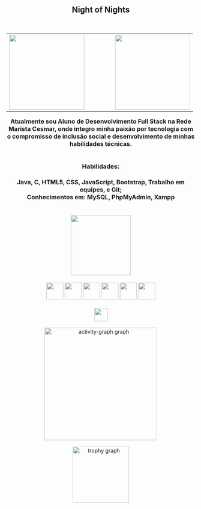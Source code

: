 <h2 align="center">Night of Nights</h2>

<br>

<table align="center" border="0" cellspacing="0" cellpadding="0" style="border: none;">
  <tr>
    <td style="border: none;">
      <img src="https://github-readme-stats.vercel.app/api?username=Gabrielcomk&hide_title=false&hide_rank=false&show_icons=true&include_all_commits=true&count_private=true&disable_animations=false&theme=tokyonight&locale=pt-br&hide_border=true&order=1" height="200" />
    </td>
    <td width="50px"> </td>
    <td style="border: none;">
      <img src="https://github-readme-stats.vercel.app/api/top-langs?username=Gabrielcomk&locale=pt-br&hide_title=false&layout=compact&card_width=320&langs_count=6&theme=tokyonight&hide_border=true" height="200" />
    </td>
  </tr>
</table>

<h4 align="center" style="max-width: 800px; margin: auto; font-size: 16px;">
Atualmente sou Aluno de Desenvolvimento Full Stack na Rede Marista Cesmar, onde integro minha paixão por tecnologia com o compromisso de inclusão social e desenvolvimento de minhas habilidades técnicas.
</h4>

<br>

<h3 align="center">Habilidades:</h3>

<h4 align="center" style="font-size: 16px;">
Java, C, HTML5, CSS, JavaScript, Bootstrap, Trabalho em equipes, e Git;<br>
Conhecimentos em: MySQL, PhpMyAdmin, Xampp
</h4>

<br>


  <div align="center">
  <img src="https://media.tenor.com/zZ2o8_ONLRIAAAAj/jojo-fortnite.gif" height="160" style="margin-bottom: 10px;" />
    
  <div style="margin-top: 10px;">
    <img src="https://cdn.jsdelivr.net/gh/devicons/devicon/icons/javascript/javascript-original.svg" height="45" />
    <img src="https://cdn.jsdelivr.net/gh/devicons/devicon/icons/c/c-original.svg" height="45" />
    <img src="https://cdn.jsdelivr.net/gh/devicons/devicon/icons/css3/css3-original.svg" height="45" />
    <img src="https://cdn.jsdelivr.net/gh/devicons/devicon/icons/html5/html5-original.svg" height="45" />
    <img src="https://cdn.jsdelivr.net/gh/devicons/devicon/icons/java/java-original.svg" height="45" />
    <img src="https://cdn.jsdelivr.net/gh/devicons/devicon/icons/mysql/mysql-original.svg" height="45" />
  </div>
  
  <div style="margin-top: 20px;">
    <a href="https://www.linkedin.com/in/gabriel-karkotli-568a59253/" target="_blank">
      <img src="https://img.shields.io/static/v1?message=LinkedIn&logo=linkedin&label=&color=0077B5&logoColor=white&labelColor=&style=for-the-badge" height="35" />
    </a>
  </div>
</div>
<br clear="both">

<div align="center">
  <img src="https://github-readme-activity-graph.vercel.app/graph?username=Gabrielcomk&radius=16&theme=tokyo-night&area=true&order=5" height="300" alt="activity-graph graph"  />
</div>


<br clear="both">

<div align="center">
  <img src="https://github-profile-trophy.vercel.app?username=Salkaiju&theme=tokyonight&column=-1&row=1&margin-w=8&margin-h=8&no-bg=false&no-frame=false&order=4" height="150" alt="trophy graph"  />
</div>
